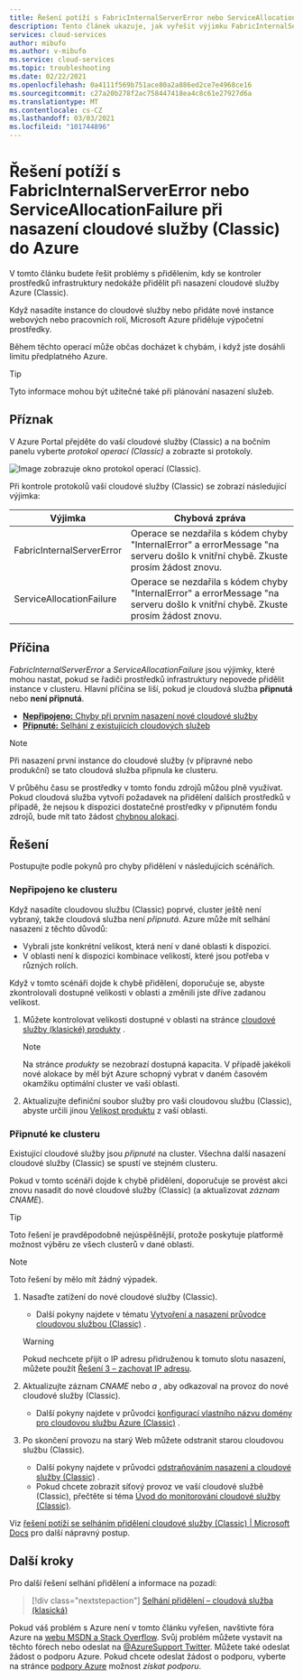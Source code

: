 ```yaml
---
title: Řešení potíží s FabricInternalServerError nebo ServiceAllocationFailure při nasazení cloudové služby (Classic) do Azure | Microsoft Docs
description: Tento článek ukazuje, jak vyřešit výjimku FabricInternalServerError nebo ServiceAllocationFailure při nasazení cloudové služby (Classic) do Azure.
services: cloud-services
author: mibufo
ms.author: v-mibufo
ms.service: cloud-services
ms.topic: troubleshooting
ms.date: 02/22/2021
ms.openlocfilehash: 0a4111f569b751ace80a2a886ed2ce7e4968ce16
ms.sourcegitcommit: c27a20b278f2ac758447418ea4c8c61e27927d6a
ms.translationtype: MT
ms.contentlocale: cs-CZ
ms.lasthandoff: 03/03/2021
ms.locfileid: "101744896"
---
```

# <a name="troubleshoot-fabricinternalservererror-or-serviceallocationfailure-when-deploying-a-cloud-service-classic-to-azure"></a>Řešení potíží s FabricInternalServerError nebo ServiceAllocationFailure při nasazení cloudové služby (Classic) do Azure

V tomto článku budete řešit problémy s přidělením, kdy se kontroler prostředků infrastruktury nedokáže přidělit při nasazení cloudové služby Azure (Classic).

Když nasadíte instance do cloudové služby nebo přidáte nové instance webových nebo pracovních rolí, Microsoft Azure přiděluje výpočetní prostředky.

Během těchto operací může občas docházet k chybám, i když jste dosáhli limitu předplatného Azure.

> [!TIP]
> Tyto informace mohou být užitečné také při plánování nasazení služeb.

## <a name="symptom"></a>Příznak

V Azure Portal přejděte do vaší cloudové služby (Classic) a na bočním panelu vyberte *protokol operací (Classic)* a zobrazte si protokoly.

![Image zobrazuje okno protokol operací (Classic).](./media/cloud-services-troubleshoot-fabric-internal-server-error/cloud-services-troubleshoot-allocation-logs.png)

Při kontrole protokolů vaší cloudové služby (Classic) se zobrazí následující výjimka:

|Výjimka  |Chybová zpráva  |
|---------|---------|
FabricInternalServerError     |Operace se nezdařila s kódem chyby "InternalError" a errorMessage "na serveru došlo k vnitřní chybě. Zkuste prosím žádost znovu.|
|ServiceAllocationFailure     |Operace se nezdařila s kódem chyby "InternalError" a errorMessage "na serveru došlo k vnitřní chybě. Zkuste prosím žádost znovu.|

## <a name="cause"></a>Příčina

*FabricInternalServerError* a *ServiceAllocationFailure* jsou výjimky, které mohou nastat, pokud se řadiči prostředků infrastruktury nepovede přidělit instance v clusteru. Hlavní příčina se liší, pokud je cloudová služba **připnutá** nebo **není připnutá**.

- [**Nepřipojeno:** Chyby při prvním nasazení nové cloudové služby](#not-pinned-to-a-cluster)
- [**Připnuté:** Selhání z existujících cloudových služeb](#pinned-to-a-cluster)

> [!NOTE]
> Při nasazení první instance do cloudové služby (v přípravné nebo produkční) se tato cloudová služba připnula ke clusteru.
>
> V průběhu času se prostředky v tomto fondu zdrojů můžou plně využívat. Pokud cloudová služba vytvoří požadavek na přidělení dalších prostředků v případě, že nejsou k dispozici dostatečné prostředky v připnutém fondu zdrojů, bude mít tato žádost [chybnou alokaci](cloud-services-allocation-failures.md).

## <a name="solution"></a>Řešení

Postupujte podle pokynů pro chyby přidělení v následujících scénářích.

### <a name="not-pinned-to-a-cluster"></a>Nepřipojeno ke clusteru

Když nasadíte cloudovou službu (Classic) poprvé, cluster ještě není vybraný, takže cloudová služba není *připnutá*. Azure může mít selhání nasazení z těchto důvodů:

- Vybrali jste konkrétní velikost, která není v dané oblasti k dispozici.
- V oblasti není k dispozici kombinace velikostí, které jsou potřeba v různých rolích.

Když v tomto scénáři dojde k chybě přidělení, doporučuje se, abyste zkontrolovali dostupné velikosti v oblasti a změnili jste dříve zadanou velikost.

1. Můžete kontrolovat velikosti dostupné v oblasti na stránce [cloudové služby (klasické) produkty](https://azure.microsoft.com/global-infrastructure/services/?products=cloud-services) .

    > [!NOTE]
    > Na stránce *produkty* se nezobrazí dostupná kapacita. V případě jakékoli nové alokace by měl být Azure schopný vybrat v daném časovém okamžiku optimální cluster ve vaší oblasti.

1. Aktualizujte definiční soubor služby pro vaši cloudovou službu (Classic), abyste určili jinou [Velikost produktu](cloud-services-sizes-specs.md#configure-sizes-for-cloud-services) z vaší oblasti.

### <a name="pinned-to-a-cluster"></a>Připnuté ke clusteru

Existující cloudové služby jsou *připnuté* na cluster. Všechna další nasazení cloudové služby (Classic) se spustí ve stejném clusteru.

Pokud v tomto scénáři dojde k chybě přidělení, doporučuje se provést akci znovu nasadit do nové cloudové služby (Classic) (a aktualizovat *záznam CNAME*).

> [!TIP]
> Toto řešení je pravděpodobně nejúspěšnější, protože poskytuje platformě možnost výběru ze všech clusterů v dané oblasti.

> [!NOTE]
> Toto řešení by mělo mít žádný výpadek.

1. Nasaďte zatížení do nové cloudové služby (Classic).
    - Další pokyny najdete v tématu [Vytvoření a nasazení průvodce cloudovou službou (Classic)](cloud-services-how-to-create-deploy-portal.md) .

    > [!WARNING]
    > Pokud nechcete přijít o IP adresu přidruženou k tomuto slotu nasazení, můžete použít [Řešení 3 – zachovat IP adresu](cloud-services-allocation-failures.md#solutions).

1. Aktualizujte záznam *CNAME* nebo *a* , aby odkazoval na provoz do nové cloudové služby (Classic).
    - Další pokyny najdete v průvodci [konfigurací vlastního názvu domény pro cloudovou službu Azure (Classic)](cloud-services-custom-domain-name-portal.md#understand-cname-and-a-records) .

1. Po skončení provozu na starý Web můžete odstranit starou cloudovou službu (Classic).
    - Další pokyny najdete v průvodci [odstraňováním nasazení a cloudové služby (Classic)](cloud-services-how-to-manage-portal.md#delete-deployments-and-a-cloud-service) .
    - Pokud chcete zobrazit síťový provoz ve vaší cloudové službě (Classic), přečtěte si téma [Úvod do monitorování cloudové služby (Classic)](cloud-services-how-to-monitor.md).

Viz [řešení potíží se selháním přidělení cloudové služby (Classic) | Microsoft Docs](cloud-services-allocation-failures.md#common-issues) pro další nápravný postup.

## <a name="next-steps"></a>Další kroky

Pro další řešení selhání přidělení a informace na pozadí:

> [!div class="nextstepaction"]
> [Selhání přidělení – cloudová služba (klasická)](cloud-services-allocation-failures.md)

Pokud váš problém s Azure není v tomto článku vyřešen, navštivte fóra Azure na [webu MSDN a Stack Overflow](https://azure.microsoft.com/support/forums/). Svůj problém můžete vystavit na těchto fórech nebo odeslat na [ @AzureSupport Twitter](https://twitter.com/AzureSupport). Můžete také odeslat žádost o podporu Azure. Pokud chcete odeslat žádost o podporu, vyberte na stránce [podpory Azure](https://azure.microsoft.com/support/options/) možnost *získat podporu*.
